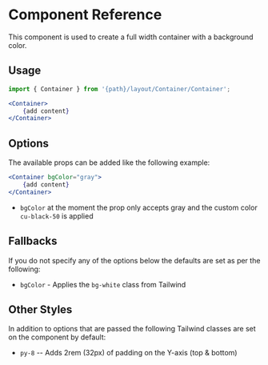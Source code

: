 # Component Reference

This component is used to create a full width container with a background color.

## Usage

```jsx
import { Container } from '{path}/layout/Container/Container';

<Container>
    {add content}
</Container>
```

## Options

The available props can be added like the following example:

```jsx
<Container bgColor="gray">
    {add content}
</Container>
```

-   `bgColor` at the moment the prop only accepts gray and the custom color `cu-black-50` is applied

## Fallbacks

If you do not specify any of the options below the defaults are set as per the following:

-   `bgColor` - Applies the `bg-white` class from Tailwind

## Other Styles

In addition to options that are passed the following Tailwind classes are set on the component by default:

-   `py-8` -- Adds 2rem (32px) of padding on the Y-axis (top & bottom)
